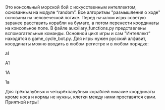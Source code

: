 Это консольный морской бой с искусственным интеллектом, основанным на модуле “random”. Все алгоритмы "размышления о ходе" основаны на человеческой логике. Перед началом игры советую заранее расставить корабли на бумаге, а потом перенести координаты на консольное поле. В файле auxxilary_functions.py представлены вспомогательные команды. Основной цикл игры и сам "Интеллект" находятся в game_cycle_bot.py. Для игры нужен русский алфавит, координаты можно вводить в любом регистре и в любом порядке:

а1

А1

1А

1а

Для трёхпалубных и четырёхпалубных кораблей никакие координаты кроме носа и кормы не нужны, клетки между ними проставятся сами. Приятной игры!